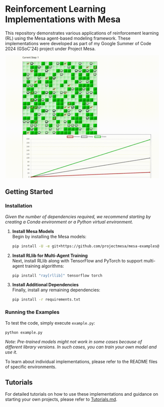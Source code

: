 # Reinforcement Learning Implementations with Mesa

This repository demonstrates various applications of reinforcement learning (RL) using the Mesa agent-based modeling framework. These implementations were developed as part of my Google Summer of Code 2024 (GSoC'24) project under Project Mesa.

<p align="center">
<img src="wolf_sheep/resources/wolf_sheep.gif" width="500" height="400">
</p>

## Getting Started

### Installation

*Given the number of dependencies required, we recommend starting by creating a Conda environment or a Python virtual environment.*
1. **Install Mesa Models**  
   Begin by installing the Mesa models:

   ```bash
   pip install -U -e git+https://github.com/projectmesa/mesa-examples@mesa-2.x#egg=mesa-models
   ```

2. **Install RLlib for Multi-Agent Training**  
   Next, install RLlib along with TensorFlow and PyTorch to support multi-agent training algorithms:

   ```bash
   pip install "ray[rllib]" tensorflow torch
   ```

3. **Install Additional Dependencies**  
   Finally, install any remaining dependencies:

   ```bash
   pip install -r requirements.txt
   ```

### Running the Examples

To test the code, simply execute `example.py`:

```bash
python example.py
```

*Note: Pre-trained models might not work in some cases because of different library versions. In such cases, you can train your own model and use it.*

To learn about individual implementations, please refer to the README files of specific environments.


## Tutorials

For detailed tutorials on how to use these implementations and guidance on starting your own projects, please refer to [Tutorials.md](./Tutorials.md).
